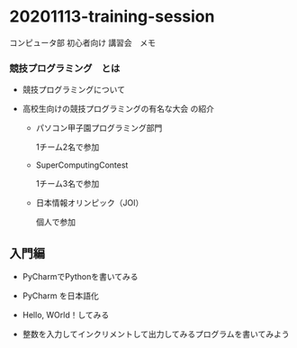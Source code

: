 # 20201113-training-session

コンピュータ部 初心者向け 講習会　メモ

### 競技プログラミング　とは

- 競技プログラミングについて

- 高校生向けの競技プログラミングの有名な大会 の紹介
    
    - パソコン甲子園プログラミング部門 

        1チーム2名で参加

    - SuperComputingContest
        
        1チーム3名で参加

    - 日本情報オリンピック（JOI）
        
        個人で参加

## 入門編

- PyCharmでPythonを書いてみる

- PyCharm を日本語化

- Hello, WOrld！してみる

- 整数を入力してインクリメントして出力してみるプログラムを書いてみよう

